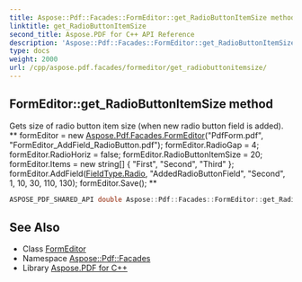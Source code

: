 ```yaml
---
title: Aspose::Pdf::Facades::FormEditor::get_RadioButtonItemSize method
linktitle: get_RadioButtonItemSize
second_title: Aspose.PDF for C++ API Reference
description: 'Aspose::Pdf::Facades::FormEditor::get_RadioButtonItemSize method. Gets size of radio button item size (when new radio button field is added).  formEditor = new Aspose.Pdf.Facades.FormEditor("PdfForm.pdf", "FormEditor_AddField_RadioButton.pdf"); formEditor.RadioGap = 4; formEditor.RadioHoriz = false; formEditor.RadioButtonItemSize = 20; formEditor.Items = new string[] { "First", "Second", "Third" }; formEditor.AddField(FieldType.Radio, "AddedRadioButtonField", "Second", 1, 10, 30, 110, 130); formEditor.Save(); in C++.'
type: docs
weight: 2000
url: /cpp/aspose.pdf.facades/formeditor/get_radiobuttonitemsize/
---
```

## FormEditor::get_RadioButtonItemSize method


Gets size of radio button item size (when new radio button field is added). ** formEditor = new [Aspose.Pdf.Facades.FormEditor](../)("PdfForm.pdf", "FormEditor_AddField_RadioButton.pdf"); formEditor.RadioGap = 4; formEditor.RadioHoriz = false; formEditor.RadioButtonItemSize = 20; formEditor.Items = new string[] { "First", "Second", "Third" }; formEditor.AddField([FieldType.Radio](../../fieldtype/), "AddedRadioButtonField", "Second", 1, 10, 30, 110, 130); formEditor.Save(); **

```cpp
ASPOSE_PDF_SHARED_API double Aspose::Pdf::Facades::FormEditor::get_RadioButtonItemSize() const
```

## See Also

* Class [FormEditor](../)
* Namespace [Aspose::Pdf::Facades](../../)
* Library [Aspose.PDF for C++](../../../)
